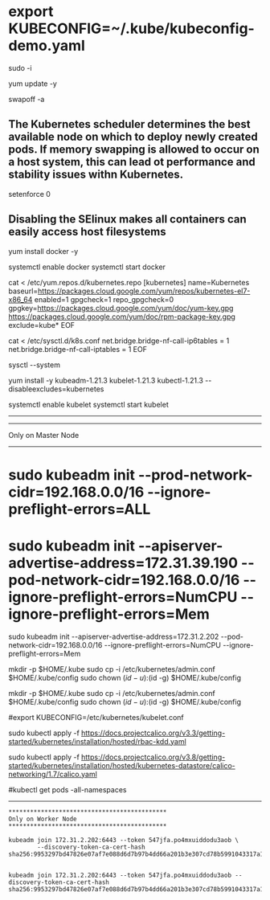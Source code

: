 # export KUBECONFIG=~/.kube/kubeconfig-demo.yaml

sudo -i

yum update -y

swapoff -a
## The Kubernetes scheduler determines the best available node on which to deploy newly created pods. If memory swapping is allowed to occur on a host system, this can lead ot performance and stability issues withn Kubernetes.

setenforce 0
## Disabling the SElinux makes all containers can easily access host filesystems

yum install docker -y

systemctl enable docker
systemctl start docker

cat <<EOF > /etc/yum.repos.d/kubernetes.repo
[kubernetes]
name=Kubernetes
baseurl=https://packages.cloud.google.com/yum/repos/kubernetes-el7-x86_64
enabled=1
gpgcheck=1
repo_gpgcheck=0
gpgkey=https://packages.cloud.google.com/yum/doc/yum-key.gpg https://packages.cloud.google.com/yum/doc/rpm-package-key.gpg
exclude=kube*
EOF


cat <<EOF > /etc/sysctl.d/k8s.conf
net.bridge.bridge-nf-call-ip6tables = 1
net.bridge.bridge-nf-call-iptables = 1
EOF

sysctl --system

yum install -y kubeadm-1.21.3 kubelet-1.21.3 kubectl-1.21.3 --disableexcludes=kubernetes


systemctl enable kubelet
systemctl start kubelet








****************************************************************************************************************************************************************************
********************************************
Only on Master Node
********************************************

# sudo kubeadm init --prod-network-cidr=192.168.0.0/16 --ignore-preflight-errors=ALL

# sudo kubeadm init --apiserver-advertise-address=172.31.39.190 --pod-network-cidr=192.168.0.0/16 --ignore-preflight-errors=NumCPU --ignore-preflight-errors=Mem

sudo kubeadm init --apiserver-advertise-address=172.31.2.202 --pod-network-cidr=192.168.0.0/16 --ignore-preflight-errors=NumCPU --ignore-preflight-errors=Mem


mkdir -p $HOME/.kube
sudo cp -i /etc/kubernetes/admin.conf $HOME/.kube/config
sudo chown $(id -u):$(id -g) $HOME/.kube/config

mkdir -p $HOME/.kube
sudo cp -i /etc/kubernetes/admin.conf $HOME/.kube/config
sudo chown $(id -u):$(id -g) $HOME/.kube/config


#export KUBECONFIG=/etc/kubernetes/kubelet.conf

sudo kubectl apply -f https://docs.projectcalico.org/v3.3/getting-started/kubernetes/installation/hosted/rbac-kdd.yaml

sudo kubectl apply -f https://docs.projectcalico.org/v3.8/getting-started/kubernetes/installation/hosted/kubernetes-datastore/calico-networking/1.7/calico.yaml

#kubectl get pods -all-namespaces

****************************************************************************************************************************************************************************

~~~~~~~~~~~~~~~~~~~~~~~~~~~~~~~~~~~~~~~~~~~~~~~~~~~~~~~~~~~~~~~~~~~~~~~~~~~~~~~~~~~~~~~~~~~~~~~~~~~~~~~~~~~~~~~~~~~~~~~~~~~
********************************************
Only on Worker Node
********************************************

kubeadm join 172.31.2.202:6443 --token 547jfa.po4mxuiddodu3aob \
        --discovery-token-ca-cert-hash sha256:9953297bd47826e07af7e088d6d7b97b4dd66a201b3e307cd78b5991043317a1


kubeadm join 172.31.2.202:6443 --token 547jfa.po4mxuiddodu3aob --discovery-token-ca-cert-hash sha256:9953297bd47826e07af7e088d6d7b97b4dd66a201b3e307cd78b5991043317a1
		
		
~~~~~~~~~~~~~~~~~~~~~~~~~~~~~~~~~~~~~~~~~~~~~~~~~~~~~~~~~~~~~~~~~~~~~~~~~~~~~~~~~~~~~~~~~~~~~~~~~~~~~~~~~~~~~~~~~~~~~~~~~~~
